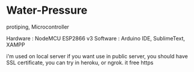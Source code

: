 # Water-Pressure
protiping, Microcontroller

Hardware : NodeMCU ESP2866 v3
Software : Arduino IDE, SublimeText, XAMPP

i'm used on local server
if you want use in public server, you should have SSL certificate, you can try in heroku, or ngrok. it free https
